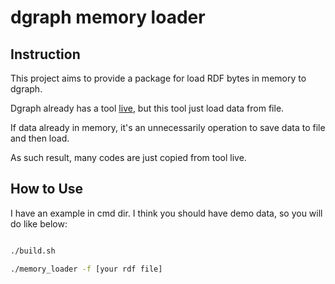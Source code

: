 # dgraph memory loader

## Instruction

This project aims to provide a package for load RDF bytes in memory to dgraph.

Dgraph already has a tool [live](https://github.com/dgraph-io/dgraph/tree/master/dgraph/cmd/live), but this tool just load data from file.

If data already in memory, it's an unnecessarily operation to save data to file and then load. 

As such result, many codes are just copied from tool live.


## How to Use

I have an example in cmd dir. I think you should have demo data, so you will do like below:

```bash

./build.sh

./memory_loader -f [your rdf file]

``` 